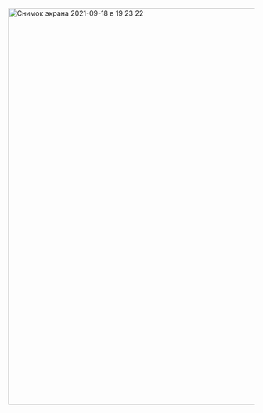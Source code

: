 <img width="810" alt="Снимок экрана 2021-09-18 в 19 23 22" src="https://user-images.githubusercontent.com/49156359/152058230-4155424b-5443-4edb-baf7-31650f345b53.png">
